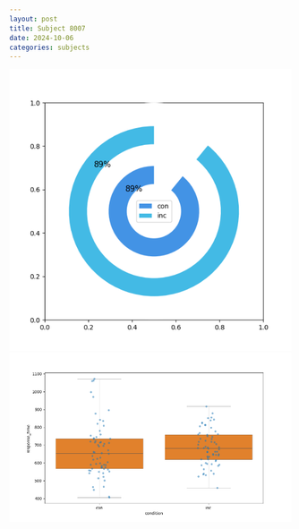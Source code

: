 ```yaml
---
layout: post
title: Subject 8007
date: 2024-10-06
categories: subjects
---
```


![](data/8007/run-5/8007_accuracy_by_condition.png)
![](data/8007/run-5/8007_rt.png)
